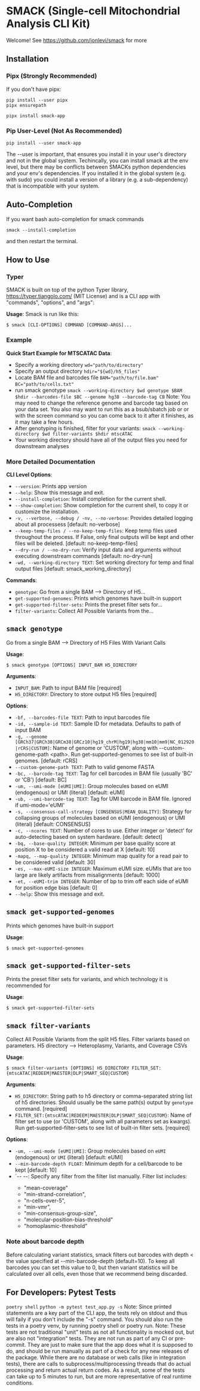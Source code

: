 # SMACK (Single-cell Mitochondrial Analysis CLI Kit)
Welcome! See https://github.com/jonlevi/smack for more

## Installation
### Pipx (Strongly Recommended)
If you don't have pipx:
```
pip install --user pipx
pipx ensurepath
```
```
pipx install smack-app
```
### Pip User-Level (Not As Recommended)
```
pip install --user smack-app
```

The --user is important, that ensures you install it in your user's directory and not in the global system. Techincally, you can install smack at the env level, but there may be conflicts between SMACKs python dependencies and your env's dependencies. If you installed it in the global system (e.g. with sudo) you could install a version of a library (e.g. a sub-dependency) that is incompatible with your system.


## Auto-Completion
If you want bash auto-completion for smack commands
```
smack --install-completion
```
and then restart the terminal.

## How to Use

### Typer
SMACK is built on top of the python Typer library, https://typer.tiangolo.com/ (MIT License) and is a CLI app with "commands", "options", and "args":

**Usage**:
Smack is run like this:
```console
$ smack [CLI-OPTIONS] COMMAND [COMMAND-ARGS]...
```

### Example
**Quick Start Example for MTSCATAC Data**:
- Specify a working directory
`wd="path/to/directory"`
- Specify an output directory
`hdir="${wd}/h5_files" `
- Locate BAM file and barcodes file
`BAM="path/to/file.bam"`
`BC="path/to/cells.txt"`
- run smack genotype
`smack --working-directory $wd genotype $BAM $hdir --barcodes-file $BC --genome hg38 --barcode-tag CB`
Note: You may need to change the reference genome and barcode tag based on your data set. You also may want to run this as a bsub/sbatch job or or with the screen command so you can come back to it after it finishes, as it may take a few hours.
- After genotyping is finished, filter for your variants:
`smack --working-directory $wd filter-variants $hdir mtscATAC`
- Your working directory should have all of the output files you need for downstream analyses


### More Detailed Documentation

**CLI Level Options**:
* `--version`: Prints app version
* `--help`: Show this message and exit.
* `--install-completion`: Install completion for the current shell.
* `--show-completion`: Show completion for the current shell, to copy it or customize the installation.
* `-v, --verbose, --debug / -nv, --no-verbose`: Provides detailed logging about all processess  [default: no-verbose]
* `--keep-temp-files / --no-keep-temp-files`: Keep temp files used throughout the process. If False, only final outputs will be kept and other files will be deleted.  [default: no-keep-temp-files]
* `--dry-run / --no-dry-run`: Verify input data and arguments without executing downstream commands  [default: no-dry-run]
* `-wd, --working-directory TEXT`: Set working directory for temp and final output files  [default: smack_working_directory]


**Commands**:

* `genotype`: Go from a single BAM --&gt; Directory of H5...
* `get-supported-genomes`: Prints which genomes have built-in support
* `get-supported-filter-sets`: Prints the preset filter sets for...
* `filter-variants`: Collect All Possible Variants from the...

## `smack genotype`

Go from a single BAM --&gt; Directory of H5 Files With Variant Calls

**Usage**:

```console
$ smack genotype [OPTIONS] INPUT_BAM H5_DIRECTORY
```

**Arguments**:

* `INPUT_BAM`: Path to input BAM file  [required]
* `H5_DIRECTORY`: Directory to store output H5 files  [required]

**Options**:

* `-bf, --barcodes-file TEXT`: Path to input barcodes file
* `-id, --sample-id TEXT`: Sample ID for metadata. Defaults to path of input BAM
* `-g, --genome [GRCh37|GRCh38|GRCm38|GRCz10|hg19_chrM|hg19|hg38|mm10|mm9|NC_012920|rCRS|CUSTOM]`: Name of genome or &#x27;CUSTOM&#x27;, along with --custom-genome-path &lt;path&gt;. Run get-supported-genomes to see list of built-in genomes.  [default: rCRS]
* `--custom-genome-path TEXT`: Path to valid genome FASTA
* `-bc, --barcode-tag TEXT`: Tag for cell barcodes in BAM file (usually &#x27;BC&#x27; or &#x27;CB&#x27;)  [default: BC]
* `-um, --umi-mode [eUMI|UMI]`: Group molecules based on eUMI (endogenous) or UMI (literal)  [default: eUMI]
* `-ub, --umi-barcode-tag TEXT`: Tag for UMI barcode in BAM file. Ignored if umi-mode=&#x27;eUMI&#x27;
* `-s, --consensus-call-strategy [CONSENSUS|MEAN_QUALITY]`: Strategy for collapsing groups of molecules based on eUMI (endogenous) or UMI (literal)  [default: CONSENSUS]
* `-c, --ncores TEXT`: Number of cores to use. Either integer or &#x27;detect&#x27; for auto-detecting based on system hardware.  [default: detect]
* `-bq, --base-quality INTEGER`: Minimum per base quality score at position X to be considered a valid read at X  [default: 10]
* `-mapq, --map-quality INTEGER`: Minimum map quality for a read pair to be considered valid  [default: 30]
* `-es, --max-eUMI-size INTEGER`: Maximum eUMI size. eUMIs that are too large are likely artifacts from misalignments  [default: 1000]
* `-et, --eUMI-trim INTEGER`: Number of bp to trim off each side of eUMI for position edge bias  [default: 0]
* `--help`: Show this message and exit.

## `smack get-supported-genomes`

Prints which genomes have built-in support

**Usage**:

```console
$ smack get-supported-genomes
```


## `smack get-supported-filter-sets`

Prints the preset filter sets for variants, and which technology it is recommended for

**Usage**:

```console
$ smack get-supported-filter-sets
```


## `smack filter-variants`

Collect All Possible Variants from the split H5 files. Filter variants based on parameters.
H5 directory --&gt; Heteroplasmy, Variants, and Coverage CSVs

**Usage**:

```console
$ smack filter-variants [OPTIONS] H5_DIRECTORY FILTER_SET:{mtscATAC|REDEEM|MAESTER|DLP|SMART_SEQ|CUSTOM}
```

**Arguments**:

* `H5_DIRECTORY`: String path to h5 directory or comma-separated string list of h5 directories. Should usually be the same path(s) output by `genotype` command.  [required]
* `FILTER_SET:{mtscATAC|REDEEM|MAESTER|DLP|SMART_SEQ|CUSTOM}`: Name of filter set to use (or &#x27;CUSTOM&#x27;, along with all parameters set as kwargs). Run get-supported-filter-sets to see list of built-in filter sets.  [required]

**Options**:

* `-um, --umi-mode [eUMI|UMI]`: Group molecules based on `eUMI` (endogenous) or `UMI` (literal)  [default: eUMI]
* `--min-barcode-depth FLOAT`: Minimum depth for a cell/barcode to be kept  [default: 10]
* `--<filter-name> --<filter-value>: Specify any filter from the filter list manually. 
Filter list includes:
    - "mean-coverage"
    - "min-strand-correlation",
    - "n-cells-over-5",
    - "min-vmr",
    - "min-consensus-group-size",
    - "molecular-position-bias-threshold"
    - "homoplasmic-threshold"

### Note about barcode depth
Before calculating variant statistics, smack filters out barcodes with depth < the value specified at --min-barcode-depth (default=10). To keep all barcodes you can set this value to 0, but then variant statistics will be calculated over all cells, even those that we recommend being discarded.

## For Developers: Pytest Tests
`poetry shell`
`python -m pytest test_app.py -s`
Note: Since printed statements are a key part of the CLI app, the tests rely on stdout and thus will faily if you don't include the "-s" command. You should also run the tests in a poetry venv, by running poetry shell or poetry run. 
Note: These tests are not traditional "unit" tests as not all functionality is mocked out, but are also not "integration" tests. They are not run as part of any CI or pre-commit. They are just to make sure that the app does what it is supposed to do, and should be run manually as part of a check for any new releases of the package. While there are no database or web calls (like in integration tests), there are calls to subprocess/multiprocessing threads that do actual processing and return actual return codes. As a result, some of the tests can take up to 5 minutes to run, but are more representative of real runtime conditions.

   
